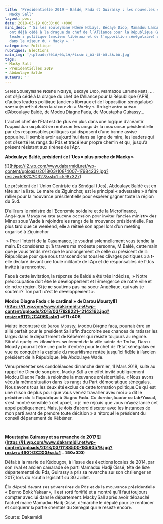 ```yaml
---
title: 'Présidentielle 2019 – Baldé, Fada et Guirassy : les nouvelles conquêtes de
  Macky Sall'
layout: post
date: 2018-03-19 00:00:00 +0000
mini_desc: " Si les Souleymane Ndéné Ndiaye, Bécaye Diop, Mamadou Lamine keita, …
  ont déjà cédé à la drague du chef de l’Alliance pour la République (APR), d’autres
  leaders politique (anciens libéraux et de l’opposition sénégalaise) sont aujourd’hui
  dans le viseur du « Macky ». "
categories: Politique
rubriques: Elections
main_img: "/uploads/2018/03/19/PicsArt_03-15-05.38.00.jpg"
tags:
- Macky Sall
- Presidentielles 2019
- Abdoulaye Balde
auteurs: ''
---
```

 Si les Souleymane Ndéné Ndiaye, Bécaye Diop, Mamadou Lamine keita, … ont déjà cédé à la drague du chef de l’Alliance pour la République (APR), d’autres leaders politique (anciens libéraux et de l’opposition sénégalaise) sont aujourd’hui dans le viseur du « Macky ». Il s’agit entre autres d’Abdoulaye Baldé, de Modou Diagne Fada, de Moustapha Guirassy…

L’actuel chef de l’Etat est de plus en plus dans une logique d’anéantir l’opposition ou plutôt de renforcer les rangs de la mouvance présidentielle par des responsables politiques qui disposent d’une bonne assise populaire. Il semble avoir aujourd’hui dans sa ligne de mire, les leaders qui ont déserté les rangs du Pds et tracé leur propre chemin et qui, jusqu’à présent résistent aux sirènes de l’Apr.

**Abdoulaye Baldé, président de l’Ucs « plus proche de Macky »**

[![](https://i2.wp.com/www.dakarmidi.net/wp-content/uploads/2018/03/10874007-17984239.jpg?resize=598%2C327&ssl=1 =598x327)](https://i2.wp.com/www.dakarmidi.net/wp-content/uploads/2018/03/10874007-17984239.jpg?ssl=1)

Le président de l’Union Centriste du Sénégal (Ucs), Abdoulaye Baldé est en tête sur la liste. Le maire de Ziguinchor, est le principal « adversaire » à faire rallier pour la mouvance présidentielle pour espérer gagner toute la région du Sud.

D’ailleurs le ministre de l’Economie solidaire et de la Microfinance, Angélique Manga ne rate aucune occasion pour inviter l’ancien ministre des Mines sous Wade à rejoindre les rangs de la mouvance présidentielle. Pas plus tard que ce weekend, elle a réitéré son appel lors d’un meeting organisé à Ziguinchor.

 » Pour l’intérêt de la Casamance, je voudrai solennellement vous tendre la main. Et considérez qu’à travers ma modeste personne, M.Baldé, cette main que je vous tends n’est que le prolongement de celle du président de la République pour que nous transcendions tous les clivages politiques » a t-elle déclaré devant une foule militante de l’Apr et de responsables de l’Ucs invité à la rencontre.

Face à cette invitation, la réponse de Baldé a été très indécise,  » Notre préoccupation doit être le développement et l’émergence de notre ville et de notre région. Si je ne soutiens pas ma soeur Angélique, qui vais-je soutenir? Ton parti c’est le développement ».

**Modou Diagne Fada « le cardinal » de Darou Mousty![](https://i1.wp.com/www.dakarmidi.net/wp-content/uploads/2018/03/7828221-12142163.jpg?resize=611%2C406&ssl=1 =611x406)**

Maitre incontesté de Darou Mousty, Modou Diagne fada, pourrait être un allié parfait pour le président Sall afin d’accroitre ses chances de ratisser les larges dans le département de Kébémer qui résiste toujours au régime. Situé à quelques kilomètres seulement de la ville sainte de Touba, Darou Mousty pourrait être une porte d’entrée pour le chef de l’Etat sénégalais en vue de conquérir la capitale du mouridisme restée jusqu’ici fidèle à l’ancien président de la République, Me Abdoulaye Wade.

Venu présenter ses condoléances dimanche dernier, 11 Mars 2018, suite au rappel de Dieu de son père, Macky Sall a en effet invité publiquement Modou Diagne Fada, à rejoindre la mouvance présidentielle. « Nous avons vécu la même situation dans les rangs du Parti démocratique sénégalais. Nous avons tous les deux été exclus de cette formation politique.Ce qui est une raison de plus pour que vous veniez travailler avec moi » a dit le président de la République à Diagne Fada. Ce dernier, leader de Ldr/Yessal, s’est montré sensible à cet appel,  » je me réjouis que vous m’ayez lancé cet appel publiquement. Mais, je dois d’abord discuter avec les instances de mon parti avant de prendre toute décision » a rétorqué le président du conseil département de Kébémer.

 

**Moustapha Guirassy et sa revanche de 2017![](https://i1.wp.com/www.dakarmidi.net/wp-content/uploads/2018/03/11188500-18590579.jpg?resize=480%2C555&ssl=1 =480x555)**

Défait à la mairie de Kédougou, à l’issue des élections locales de 2014, par son rival et ancien camarade de parti Mamadou Hadji Cissé, tête de liste départemental du Pds, Guirassy a pris sa revanche sur son challenger en 2017, lors du scrutin législatif du 30 Juillet.

Élu député devant ses adversaires du Pds et de la mouvance présidentielle « Benno Bokk Yakaar », il est sorti fortifié et a montré qu’il faut toujours compter avec lui dans le département. Macky Sall après avoir débauché l’actuel maire Mamadou Hadj Cissé, démarche le député pour se renforcer et conquérir la partie orientale du Sénégal qui le résiste encore.

Source: Dakarmidi